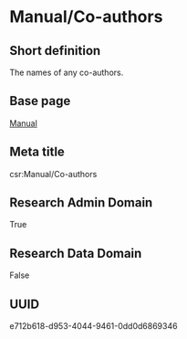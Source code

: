 # Manual/Co-authors
## Short definition
The names of any co-authors.
## Base page
[Manual](https://github.com/EuroCRIS/CASRAI-Dictionairies/blob/main/Objects/Manual.md)
## Meta title
csr:Manual/Co-authors
## Research Admin Domain
True
## Research Data Domain
False
## UUID
e712b618-d953-4044-9461-0dd0d6869346
